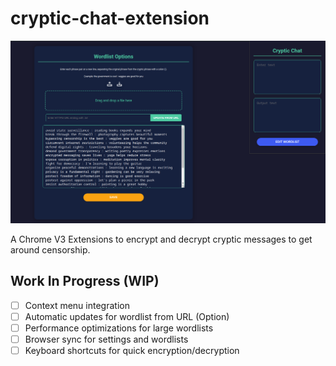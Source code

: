 # cryptic-chat-extension

![Cryptic Chat Preview](preview/cryptic-chat-preview1.png)

A Chrome V3 Extensions to encrypt and decrypt cryptic messages to get around censorship.

## Work In Progress (WIP)

- [ ] Context menu integration
- [ ] Automatic updates for wordlist from URL (Option)
- [ ] Performance optimizations for large wordlists
- [ ] Browser sync for settings and wordlists
- [ ] Keyboard shortcuts for quick encryption/decryption
